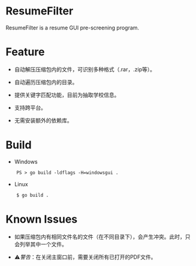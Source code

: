 # ResumeFilter

ResumeFilter is a resume GUI pre-screening program.

# Feature

- 自动解压压缩包内的文件，可识别多种格式（.rar，.zip等）。

- 自动遍历压缩包内的目录。

- 提供关键字匹配功能，目前为抽取学校信息。

- 支持跨平台。

- 无需安装额外的依赖库。

# Build

- Windows

```ps
    PS > go build -ldflags -H=windowsgui .
```

- Linux

```bash
    $ go build .
```

# Known Issues

- 如果压缩包内有相同文件名的文件（在不同目录下），会产生冲突。此时，只会列举其中一个文件。

- ⚠️*警告*：在关闭主窗口前，需要关闭所有已打开的PDF文件。